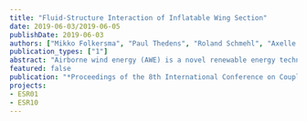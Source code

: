 ```yaml
---
title: "Fluid-Structure Interaction of Inflatable Wing Section"
date: 2019-06-03/2019-06-05
publishDate: 2019-06-03
authors: ["Mikko Folkersma", "Paul Thedens", "Roland Schmehl", "Axelle Viré"]
publication_types: ["1"]
abstract: "Airborne wind energy (AWE) is a novel renewable energy technology for harvesting wind energyby using kites.  Compared to conventional wind turbines, the AWE systems use a lightweightstructure which can reach higher altitudes where the winds are stronger and more persistent.In this work, we study the steady-state aerodynamics of a ram-air kite section which is made ofmembranes.  The inflatable structure of the kite is highly flexible and therefore exhibit a strongcoupling between fluid and structure.  An accurate aerodynamic model is essential to design asystem which is both aerodynamically efficient and of high steering capability.  The aerodynamicload distribution is calculated using computational fluid dynamics (CFD) toolbox OpenFOAMwith FOAM-FSI extension.  The structural deformation is calculated with in-house mem4pyfinite  element  (FE)  solver  for  membranes  which  uses  dynamic  relaxation  method  to  find  thesteady-state shape.  The two solvers are coupled with preCICE coupling tool."
featured: false
publication: "*Proceedings of the 8th International Conference on Coupled Problems in Science and Engineering*"
projects:
- ESR01
- ESR10
---
```


